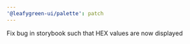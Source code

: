 ```yaml
---
'@leafygreen-ui/palette': patch
---
```


Fix bug in storybook such that HEX values are now displayed
